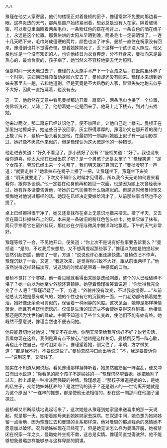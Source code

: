     八八 

   豫瑾在他丈人家寄居，他们的楼窗正对着曼桢的窗子，豫瑾常常不免要向那边看一眼。这样炎热的天气，那两扇窗户始终紧闭着，想必总是没有人在家。隔着玻璃窗，可以看见里面晒着两条毛巾，一条粉红色的搭在椅背上，一条白色的晒在绳子上，永远是这个位置。那黄烘烘的太阳从早晒到晚，两条毛巾一定要晒馊了。一连十几天晒下来，毛巾烤成僵硬的两片，颜色也淡了许多。曼桢一直住在祝家没有回来，豫瑾倒也并不觉得奇怪，想着她姊姊死了，丢下这样一个孩子没人照应，他父亲也许是一个没有知识的人，也许他终日为衣食奔走，分不开身来，曼桢向来是最热心的，最肯负责的，孩子病了，她当然义不容辞地要去代为照料。

   但是时间一天天地过去了，豫瑾的太太施手术产下一个女孩之后，在医院里休养了一个时期，夫妇俩已经预备动身回六安去了，曼桢却还没有回来。豫瑾本来想到她姊夫家里去一趟，去和她道别，但是究竟是不大熟悉的人家，冒冒失失地跑去似乎不大好，因此一直拖延着，也没有去。

   这一天，他忽然在无意中看见曼桢那边开着一扇窗户，两条毛巾也换了一个位置，彷佛新洗过，又晾上了。他想着她一定是回来了。他马上走下楼去，到对门去找她。

   他来过两次，那二房东已经认识他了，便不加阻止，让他自己走上楼去。曼桢正在那里扫地擦桌子，她这些日子没回家，灰尘积得厚厚的。豫瑾带笑在那开着的房门上敲了两下，曼桢一抬头看见是他，在最初的一剎那间她脸上似乎有一层阴影掠过，她好像不愿意他来似的，但是豫瑾认为这大概是他的一种错觉。

   他走进去笑道：“好久不看见了。那小孩好了没有？”曼桢笑道：“好了。我也没来给你道喜，你太太现在已经出院了吧？是一个男孩子还是女孩子？”豫瑾笑道：“是个女孩子。蓉珍已经出来一个礼拜了，我们明天就打算回去了。”曼桢嗳呀了一声道：“就要走啦？”她拿抹布在椅子上擦了一把，让豫瑾坐下。豫瑾坐下来笑道：“明天就要走了，下次又不知什么时候才见得着，所以我今天无论如何要来看看你，跟你多谈谈。”他一定要在动身前再和她见一次面，也是因为她上次曾经表示过，她有许多话要告诉他，听她的口气彷佛有什么隐痛似的。但是这时候曼桢倒又懊悔她对他说过那样的话。她现在已经决定要嫁给鸿才了，从前那些事当然也不必提了。

   桌上已经擦得很干净了，她又还拿抹布在桌上无意识地揩来揩去。揩了半天，又去伏在窗口抖掉抹布上的灰。本来是一条破旧的粉红色包头纱巾，她拿它做了抹布。两只手拎着它在窗外抖灰，那红纱在夕阳与微风中懒洋洋地飘着。下午的天气非常好。

   豫瑾等候了一会，不见她开口，便笑道：“你上次不是说有好些事要告诉我么？”曼桢道：“是的，不过我后来想想，又不想再提起那些事了。”豫瑾以为她是怕提起来徒然引起伤感，他顿了一顿，方道：“说说也许心里还痛快些。”曼桢依旧不作声。豫瑾沉默了一会，又道：“我这次来，是觉得你兴致不大好，跟从前很两样了。”他虽然说得这样轻描淡写，说这话的时候却是带着一种感慨的口吻。

   曼桢不觉打了个寒噤。他一看见她就看得出来她是迭经刺激，整个的人已经破碎不堪了？她一向以为她至少外貌还算镇静。她望着豫瑾微笑着说道：“你觉得我完全变了个人吧？”豫瑾迟疑了一下，方道：“外貌并没有改变，不过我总觉得……”从前他总认为她是最有朝气的，她的个性也有它的沉毅的一面，一门老幼都倚赖着她生活，她好像还余勇可贾似的，保留着一种闲静的风度。这次见面，她却是那样神情萧索，而且有点恍恍惚惚的。仅仅是生活的压迫决不会使她变得这样厉害。他相信那还是因为沈世钧的缘故。中间不知道出了些什么变故，使他们不能有始有终。她既然不愿意说，豫瑾当然也不便去问她。

   他只能恳切地对她说：“我又不在此地，你明天常常给我写信好不好？说老实话，我看你现在这样，我倒是真有点不放心。”他越是这样关切，曼桢倒反而一阵心酸，再也止不住自己，顿时泪如雨下。豫瑾望着她，倒呆住了，半晌，方才微笑道：“都是我不好，不要说这些了。”曼桢忽然冲口而出地说：“不，我是要告诉你──”说到这里，又噎住了。

   她实在不知道从何说起。看见豫瑾那样凝神听着，她忽然脑筋里一阵混乱，便又冲口而出地说道：“你看见的那个孩子不是姊姊的──”豫瑾愕然望着她，她把脸别了过去，脸上却是一种冷淡而强硬的神情。豫瑾想道：“那孩子难道是她的么，是她的私生子，交给她姊姊抚养的？是沈世钧的孩子？还是别人的──世钧离开她就是为这个原因？”一连串的推想，都是使他无法相信的，都在这一剎那间在他脑子里掠过。

   曼桢却又断断续续地说起话来了，这次她是从豫瑾到她家里来送喜柬的那一天说起，就是那一天，她陪着她母亲到她姊姊家去探病。在叙述中间，她总想为她姊姊留一点余地，因为豫瑾过去和曼璐的关系那样深，他对曼璐的那点残余的感情她不愿意加以破坏。况且她姊姊现在已经死了。但是她无论怎么样为曼璐开脱，她被禁闭在祝家一年之久，曼璐始终坐视不救，这总是实情。豫瑾简直觉得骇然。他不能够想象曼璐怎样能够参与这样卑鄙的阴谋。

